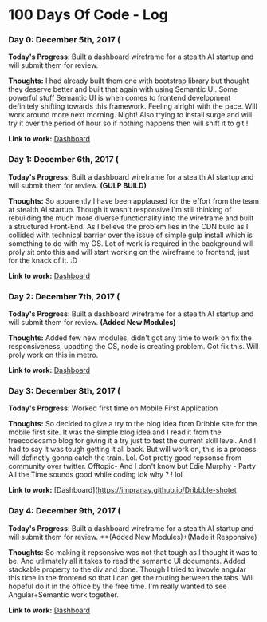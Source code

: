 # 100 Days Of Code - Log

### Day 0: December 5th, 2017 (

**Today's Progress**: Built a dashboard wireframe for a stealth AI startup and will submit them for review. 

**Thoughts:** I had already built them one with bootstrap library but thought they deserve better and built that again with using Semantic UI. Some powerful stuff Semantic UI is when comes to frontend development definitely shifting towards this framework. Feeling alright with the pace. Will work around more next morning. Night! Also trying to install surge and will try it over the period of hour so if nothing happens then will shift it to git !

**Link to work:** [Dashboard](https://impranay.github.io/test-dashboard/)

### Day 1: December 6th, 2017 (

**Today's Progress**: Built a dashboard wireframe for a stealth AI startup and will submit them for review. **(GULP BUILD)**

**Thoughts:** So apparently I have been applaused for the effort from the team at stealth AI startup. Though it wasn't responsive I'm still thinking of rebuilding the much more diverse functionality into the wireframe and built a structured Front-End. As I believe the problem lies in the CDN build as I collided with technical barrier over the issue of simple gulp install which is something to do with my OS. Lot of work is required in the background will proly sit onto this and will start working on the wireframe to frontend, just for the knack of it. :D 

**Link to work:** [Dashboard](https://impranay.github.io/test-dashboard/)

### Day 2: December 7th, 2017 (

**Today's Progress**: Built a dashboard wireframe for a stealth AI startup and will submit them for review. **(Added New Modules)**

**Thoughts:** Added few new modules, didn't got any time to work on fix the responsiveness, upadting the OS, node is creating problem. Got fix this. Will proly work on this in metro. 

**Link to work:** [Dashboard](https://impranay.github.io/test-dashboard/)

### Day 3: December 8th, 2017 (

**Today's Progress**: Worked first time on Mobile First Application

**Thoughts:** So decided to give a try to the blog idea from Dribble site for the mobile first site. It was the simple blog idea and I read it from the freecodecamp blog for giving it a try just to test the current skill level. And I had to say it was tough getting it all back. But will work on, this is a process will definetly gonna catch the train. Lol. Got pretty good repsonse from community over twitter. Offtopic- And I don't know but Edie Murphy - Party All the Time sounds good while coding idk why ? ! lol 

**Link to work:** [Dashboard](https://impranay.github.io/Dribbble-shotet
### Day 4: December 9th, 2017 (

**Today's Progress**: Built a dashboard wireframe for a stealth AI startup and will submit them for review. **(Added New Modules)+(Made it Responsive)

**Thoughts:** So making it repsonsive was not that tough as I thought it was to be. And utlimately all it takes to read the semantic UI documents. Added stackable property to the div and done. Though I tried to invovle angular this time in the frontend so that I can get the routing between the tabs. Will hopeful do it in the office by the free time. I'm really wanted to see Angular+Semantic work together.

**Link to work:** [Dashboard](https://impranay.github.io/test-dashboard/)
